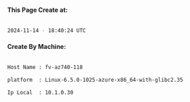
   
#### This Page Create at:

```bash

2024-11-14 - 18:40:24 UTC

```

#### Create By Machine:

```bash

Host Name : fv-az740-118

platform  : Linux-6.5.0-1025-azure-x86_64-with-glibc2.35

Ip Local  : 10.1.0.30

```

